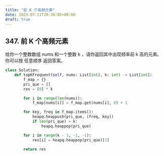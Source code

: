 ```yaml
---
title: "前 K 个高频元素"
date: 2023-07-11T20:30:05+08:00
draft: true
---
```


## 347. 前 K 个高频元素
给你一个整数数组 nums 和一个整数 k ，请你返回其中出现频率前 k 高的元素。你可以按 任意顺序 返回答案。

<!--more-->

```python
class Solution:
    def topKFrequent(self, nums: List[int], k: int) -> List[int]:
        f_map = {}
        pri_que = []
        res = [0] * k

        for i in range(len(nums)):
            f_map[nums[i]] = f_map.get(nums[i], 0) + 1

        for key, freq in f_map.items():
            heapq.heappush(pri_que, (freq, key))
            if len(pri_que) > k:
                heapq.heappop(pri_que)

        for i in range(k - 1, -1, -1):
            res[i] = heapq.heappop(pri_que)[1]

        return res

```
